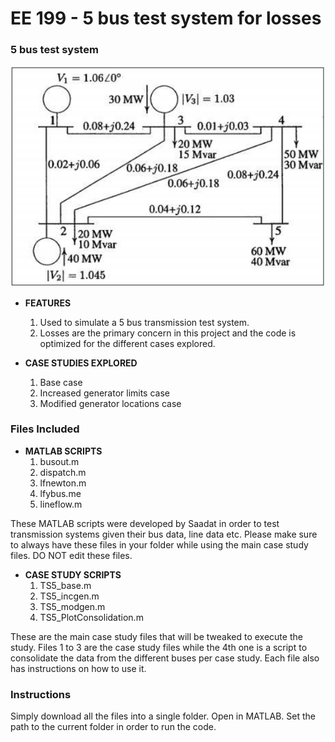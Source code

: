 # EE 199 - 5 bus test system for losses

### 5 bus test system

![5bustestsystem](https://github.com/ryanduldulao/EE199/blob/main/5%20bus%20test%20system%20(losses)/5%20bus%20test%20system.png)

* **FEATURES**
  1. Used to simulate a 5 bus transmission test system.
  2. Losses are the primary concern in this project and the code is optimized for the different cases explored.
 
* **CASE STUDIES EXPLORED**
  1. Base case
  2. Increased generator limits case
  3. Modified generator locations case

### Files Included
* **MATLAB SCRIPTS**
  1. busout.m
  2. dispatch.m
  3. lfnewton.m
  4. lfybus.me
  5. lineflow.m

These MATLAB scripts were developed by Saadat in order to test transmission systems given their bus data, line data etc. Please make sure to always have these files in your folder while using the main case study files. DO NOT edit these files.

* **CASE STUDY SCRIPTS**
  1. TS5_base.m
  2. TS5_incgen.m
  3. TS5_modgen.m
  4. TS5_PlotConsolidation.m
 
These are the main case study files that will be tweaked to execute the study. Files 1 to 3 are the case study files while the 4th one is a script to consolidate the data from the different buses per case study. Each file also has instructions on how to use it.

### Instructions
Simply download all the files into a single folder. Open in MATLAB. Set the path to the current folder in order to run the code.
